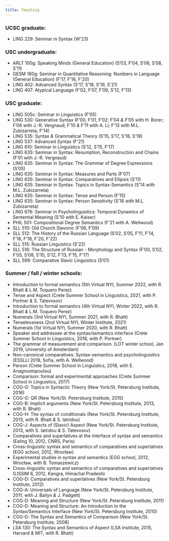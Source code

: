 ```yaml
---
title: Teaching
---
```

### UCSC graduate:
* LING 229: Seminar in Syntax (W'23)
### USC undergraduate:  
* ARLT 100g: Speaking Minds (General Education) (S’03, F’04, S’06, S’08, S’11)
* GESM 160g: Seminar in Quantitative Reasoning: Numbers in Language (General Education) (F’17, F’18, F'20)
* LING 402: Advanced Syntax (S’17, S’18, S’19, S'21)
* LING 407: Atypical Language (F’02, F’07, F’09, S’12, F’13)
### USC graduate:
* LING 505c: Seminar in Linguistics (F’05)
* LING 530: Generative Syntax (F’00, F’01, F’02; F’04 _&_ F’05 with H. Borer; F’06 with J.-R. Vergnaud; F’10 _&_ F’11 with A. Li; F’13 with M.L. Zubizarreta; F’14)
* LING 535: Syntax _&_ Grammatical Theory (S’15, S’17, S’18, S’19)
* LING 537: Advanced Syntax (F'21)
* LING 610: Seminar in Linguistics (S’12, S’15, F’17)
* LING 635: Seminar in Syntax: Resumption, Reconstruction and Chains (F’01 with J.-R. Vergnaud)
* LING 635: Seminar in Syntax: The Grammar of Degree Expressions (S’05)
* LING 635: Seminar in Syntax: Measures and Parts (F’07)
* LING 635: Seminar in Syntax: Comparatives and Ellipsis (S’11)
* LING 635: Seminar in Syntax: Topics in Syntax-Semantics (S’14 with M.L. Zubizarreta)
* LING 635: Seminar in Syntax: Tense and Person (F’15)
* LING 635: Seminar in Syntax: Person Sensitivity (S’16 with M.L. Zubizarreta)
* LING 676: Seminar in Psycholinguistics: Temporal Dynamics of Sentential Meaning (S’10 with E. Kaiser)
* PHIL 501: Compositional Degree Semantics (F'21 with A. Wellwood)
* SLL 510: Old Church Slavonic (F’06, F’09)
* SLL 512: The History of the Russian Language (S’02, S’05, F’11, F’14, F’16, F’18, F'20, F'22)
* SLL 515: Russian Linguistics (S'22)
* SLL 516: The Structure of Russian - Morphology and Syntax (F’00, S’02, F’05, S’08, S’10, S’12, F’13, F’15, F’17)
* SLL 599: Comparative Slavic Linguistics (S’01)
### Summer / fall / winter schools:
* Introduction to formal semantics (5th Virtual NYI, Summer 2022, with R. Bhatt _&_ L.M. Toquero Perez)
* Tense and Aspect (Crete Summer School in Linguistics, 2021, with P. Portner _&_ S. Tatevosov)
* Introduction to formal semantics (4th Virtual NYI, Winter 2022, with R. Bhatt _&_ L.M. Toquero Perez)
* Numerals (3rd Virtual NYI, Summer 2021, with R. Bhatt)
* Tenselessness (2nd Virtual NYI, Winter Institute, 2021)
* Numerals (1st Virtual NYI, Summer 2020, with R. Bhatt)
* Speaker and addressee at the syntax/semantics interface (Crete Summer School in Linguistics, 2018, with P. Portner)
* The grammar of measurement and comparison. (LOT winter school, Jan 2019, University of Amsterdam)
* Non-canonical comparatives: Syntax-semantics and psycholinguistics (ESSLLI 2018, Sofia, with A. Wellwood)
* Person (Crete Summer School in Linguistics, 2018, with E. Anagnostopoulou)
* Comparison: formal and experimental approaches (Crete Summer School in Linguistics, 2017)
* COG-G: Topics in Syntactic Theory (New York/St. Petersburg Institute, 2016)
* COG-G: QR (New York/St. Petersburg Institute, 2015)
* COG-B: Implicit arguments (New York/St. Petersburg Institute, 2013, with R. Bhatt)
* COG-H: The syntax of conditionals (New York/St. Petersburg Institute, 2013, with R. Bhatt _&_ S. Iatridou)
* COG-J: Aspects of (Slavic) Aspect (New York/St. Petersburg Institute, 2013, with S. Iatridou _&_ S. Tatevosov)
* Comparatives and superlatives at the interface of syntax and semantics (Ealing 10, 2012, CNRS, Paris)
* Cross-linguistic syntax and semantics of comparatives and superlatives (EGG school, 2012, Wrocław)
* Experimental studies in syntax and semantics (EGG school, 2012, Wrocław, with B. Tomaszewicz)
* Cross-linguistic syntax and semantics of comparatives and superlatives (LISSIM 6, 2012, Kangra, Himachal Pradesh)
* COG-D: Comparatives and superlatives (New York/St. Petersburg Institute, 2012)
* COG-A: Universals of Language (New York/St. Petersburg Institute, 2011, with J. Bailyn _&_ J. Padgett)
* COG-D: Meaning and Structure (New York/St. Petersburg Institute, 2011)
* COG-D: Meaning and Structure: An Introduction to the Syntax/Semantics Interface (New York/St. Petersburg Institute, 2010)
* COG-D: The Syntax and Semantics of Comparison (New York/St. Petersburg Institute, 2008)
* LSA 130: The Syntax and Semantics of Aspect (LSA Institute, 2015, Harvard _&_ MIT, with R. Bhatt)


